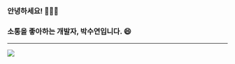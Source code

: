 ### 안녕하세요! 🙋🏻‍♀️
### 소통을 좋아하는 개발자, 박수연입니다. 😄

---

<a href="[https://blog.naver.com/tndus4243]" target="_blank"><img src="https://img.shields.io/badge/[Blog]-[03C75A]?style=flat-square&logo=[Naver]&logoColor=white"/></a>



<!--
**Suyeon-B/Suyeon-B** is a ✨ _special_ ✨ repository because its `README.md` (this file) appears on your GitHub profile.

Here are some ideas to get you started:

- 🔭 I’m currently working on ...
- 🌱 I’m currently learning ...
- 👯 I’m looking to collaborate on ...
- 🤔 I’m looking for help with ...
- 💬 Ask me about ...
- 📫 How to reach me: ...
- 😄 Pronouns: ...
- ⚡ Fun fact: ...
-->
